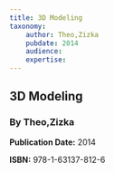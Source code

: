 ```yaml
---
title: 3D Modeling
taxonomy:
	author: Theo,Zizka
	pubdate: 2014
	audience: 
	expertise: 
---
```

## 3D Modeling
### By Theo,Zizka

**Publication Date:** 2014

**ISBN:** 978-1-63137-812-6